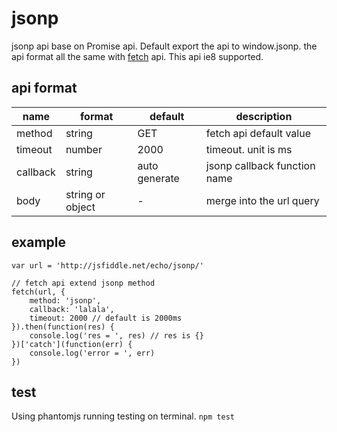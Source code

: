 # jsonp
jsonp api base on Promise api. Default export the api to window.jsonp. the api format all the same with [fetch](https://fetch.spec.whatwg.org/) api. This api ie8 supported.

## api format
| name | format | default | description |
| --- | --- | --- | --- |
| method | string | GET | fetch api default value |
| timeout | number | 2000 | timeout. unit is ms |
| callback | string | auto generate | jsonp callback function name |
| body | string or object | - | merge into the url query |

## example
```
var url = 'http://jsfiddle.net/echo/jsonp/'

// fetch api extend jsonp method
fetch(url, {
    method: 'jsonp',
    callback: 'lalala',
    timeout: 2000 // default is 2000ms
}).then(function(res) {
    console.log('res = ', res) // res is {}
})['catch'](function(err) {
    console.log('error = ', err)
})
```

## test
Using phantomjs running testing on terminal.
`npm test`